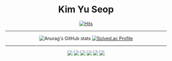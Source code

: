 <div align = center>
  <h1>Kim Yu Seop</h1>
  
[![Hits](https://hits.seeyoufarm.com/api/count/incr/badge.svg?url=https%3A%2F%2Fgithub.com%2FMontag-Yuseop&count_bg=%2379C83D&title_bg=%23555555&icon=teamspeak.svg&icon_color=%23E7E7E7&title=hits&edge_flat=false)](https://hits.seeyoufarm.com)

  <hr/>
  
![Anurag's GitHub stats](https://github-readme-stats.vercel.app/api?username=Montag-Yuseop&show_icons=true&theme=dark)
[![Solved.ac Profile](http://mazassumnida.wtf/api/v2/generate_badge?boj=dbtjq1592000)](https://solved.ac/dbtjq1592000/)

  <hr/>
  
  <img src="https://img.shields.io/badge/java-007396?style=for-the-badge&logo=java&logoColor=white">
  <img src="https://img.shields.io/badge/mysql-4479A1?style=for-the-badge&logo=mysql&logoColor=white">
  <img src="https://img.shields.io/badge/vue.js-4FC08D?style=for-the-badge&logo=vue.js&logoColor=white">
  <img src="https://img.shields.io/badge/node.js-339933?style=for-the-badge&logo=Node.js&logoColor=white">
  <img src="https://img.shields.io/badge/spring-6DB33F?style=for-the-badge&logo=spring&logoColor=white">
  <img src="https://img.shields.io/badge/springboot-6DB33F?style=for-the-badge&logo=springboot&logoColor=white">
</div>
